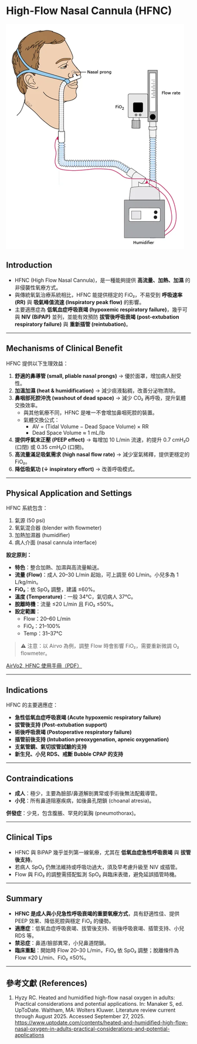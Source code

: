 # High-Flow Nasal Cannula (HFNC)

![AirVo2 HFNC](images/hfnc.webp)

## Introduction

- HFNC (High Flow Nasal Cannula)，是一種能夠提供 **高流量、加熱、加濕** 的非侵襲性氧療方式。  
- 與傳統氧氣治療系統相比，HFNC 能提供穩定的 FiO₂，不易受到 **呼吸速率 (RR)** 與 **吸氣峰值流速 (Inspiratory peak flow)** 的影響。  
- 主要適應症為 **低氧血症呼吸衰竭 (hypoxemic respiratory failure)**，幾乎可與 **NIV (BiPAP)** 並列，並能有效預防 **拔管後呼吸衰竭 (post-extubation respiratory failure)** 與 **重新插管 (reintubation)**。  

---

## Mechanisms of Clinical Benefit

HFNC 提供以下生理效益：

1. **舒適的鼻導管 (small, pliable nasal prongs)** → 優於面罩，增加病人耐受性。  
2. **加溫加濕 (heat & humidification)** → 減少痰液黏稠，改善分泌物清除。  
3. **鼻咽部死腔沖洗 (washout of dead space)** → 減少 CO₂ 再呼吸，提升氣體交換效率。  
   - 與其他氧療不同，HFNC 是唯一不會增加鼻咽死腔的裝置。  
   - 氣體交換公式：  
     - AV = (Tidal Volume − Dead Space Volume) × RR  
     - Dead Space Volume ≈ 1 mL/lb  
4. **提供呼氣末正壓 (PEEP effect)** → 每增加 10 L/min 流速，約提升 0.7 cmH₂O (口閉) 或 0.35 cmH₂O (口開)。  
5. **高流量滿足吸氣需求 (high nasal flow rate)** → 減少室氣稀釋，提供更穩定的 FiO₂。  
6. **降低吸氣功 (↓ inspiratory effort)** → 改善呼吸模式。  

---

## Physical Application and Settings

HFNC 系統包含：

1. 氣源 (50 psi)  
2. 氧氣混合器 (blender with flowmeter)  
3. 加熱加濕器 (humidifier)  
4. 病人介面 (nasal cannula interface)  

**設定原則：**

- **特色**：整合加熱、加濕與高流量輸送。  
- **流量 (Flow)**：成人 20–30 L/min 起始，可上調至 60 L/min。小兒多為 1 L/kg/min。  
- **FiO₂**：依 SpO₂ 調整，建議 ≤60%。  
- **溫度 (Temperature)**：一般 34℃，氣切病人 37℃。  
- **脫離時機**：流量 ≤20 L/min 且 FiO₂ ≤50%。  
- **設定範圍**：  
  - Flow：20–60 L/min  
  - FiO₂：21–100%  
  - Temp：31–37℃  

> ⚠️ 注意：以 Airvo 為例，調整 Flow 時會影響 FiO₂，需要重新微調 O₂ flowmeter。  

[AirVo2, HFNC 使用手冊（PDF）](https://static1.squarespace.com/static/548994a7e4b05708750f0ed1/t/54ff5cace4b0d8debf8433f5/1426021548465/AIRVO+Clinical+Manual.pdf)

---

## Indications

HFNC 的主要適應症：  

- **急性低氧血症呼吸衰竭 (Acute hypoxemic respiratory failure)**  
- **拔管後支持 (Post-extubation support)**  
- **術後呼吸衰竭 (Postoperative respiratory failure)**  
- **插管前後支持 (Intubation preoxygenation, apneic oxygenation)**  
- **支氣管鏡、氣切拔管試驗的支持**  
- **新生兒、小兒 RDS、戒斷 Bubble CPAP 的支持**  

---

## Contraindications

- **成人**：極少，主要為臉部/鼻道解剖異常或手術後無法配戴導管。  
- **小兒**：所有鼻道阻塞疾病，如後鼻孔閉鎖 (choanal atresia)。  

**併發症**：少見，包含腹脹、罕見的氣胸 (pneumothorax)。  

---

## Clinical Tips

- HFNC 與 BiPAP 幾乎並列第一線氧療，尤其在 **低氧血症急性呼吸衰竭** 與 **拔管後支持**。  
- 若病人 SpO₂ 仍無法維持或呼吸功過大，須及早考慮升級至 NIV 或插管。  
- Flow 與 FiO₂ 的調整需搭配監測 SpO₂ 與臨床表徵，避免延誤插管時機。  

---

## Summary

- **HFNC 是成人與小兒急性呼吸衰竭的重要氧療方式**，具有舒適性佳、提供 PEEP 效果、降低死腔與穩定 FiO₂ 的優勢。  
- **適應症**：低氧血症呼吸衰竭、拔管後支持、術後呼吸衰竭、插管支持、小兒 RDS 等。  
- **禁忌症**：鼻道/臉部異常，小兒鼻道閉鎖。  
- **臨床重點**：開始時 Flow 20–30 L/min，FiO₂ 依 SpO₂ 調整；脫離條件為 Flow ≤20 L/min、FiO₂ ≤50%。  

---

## 參考文獻 (References)

1. Hyzy RC. Heated and humidified high-flow nasal oxygen in adults: Practical considerations and potential applications. In: Manaker S, ed. UpToDate. Waltham, MA: Wolters Kluwer. Literature review current through August 2025. Accessed September 27, 2025. https://www.uptodate.com/contents/heated-and-humidified-high-flow-nasal-oxygen-in-adults-practical-considerations-and-potential-applications
